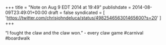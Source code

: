 +++
title = "Note on Aug 9 EDT 2014 at 19:49"
publishdate = 2014-08-09T23:49:01+00:00
draft = false
syndicated = [ 'https://twitter.com/chrisjohndeluca/status/498254656301465600?s=20' ]
+++

“I fought the claw and the claw won.” - every claw game #carnival #boardwalk
